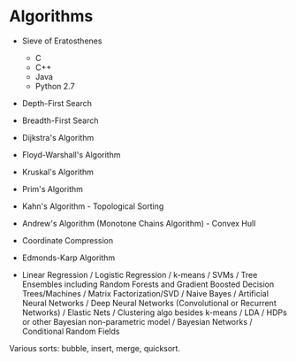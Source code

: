 # Algorithms

- Sieve of Eratosthenes
  - C
  - C++
  - Java
  - Python 2.7
  
- Depth-First Search

- Breadth-First Search

- Dijkstra's Algorithm

- Floyd-Warshall's Algorithm

- Kruskal's Algorithm

- Prim's Algorithm

- Kahn's Algorithm - Topological Sorting

- Andrew's Algorithm (Monotone Chains Algorithm) - Convex Hull

- Coordinate Compression

- Edmonds-Karp Algorithm





- Linear Regression / Logistic Regression / k-means / SVMs / Tree Ensembles including Random Forests and Gradient Boosted Decision Trees/Machines / Matrix Factorization/SVD / Naive Bayes / Artificial Neural Networks / Deep Neural Networks (Convolutional or Recurrent Networks) / Elastic Nets / Clustering algo besides k-means / LDA / HDPs or other Bayesian non-parametric model / Bayesian Networks / Conditional Random Fields

Various sorts: bubble, insert, merge, quicksort.
